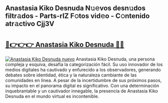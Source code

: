 ## Anastasia Kiko Desnuda N𝚞𝚎vos desn𝚞dos filtr𝚊dos - Parts-rIZ F𝚘tos vid𝚎o - C𝚘ntenido atr𝚊ctivo Cjj3V

# <h2><a href="http://mbckny.tromn.icu/?c=Anastasia+Kiko+Desnuda">🔗👉👉👉 Anastasia Kiko Desnuda 🔗🔗</a></h2>

[![Anastasia Kiko Desnuda nuevo](https://i.imgur.com/pEAQMta.gif)](http://mbckny.tromn.icu/?c=Anastasia+Kiko+Desnuda)
Anastasia Kiko Desnuda, una persona compleja y esquiva, desafía la categorización fácil. Su uso innovador de los medios digitales ha cautivado y enfurecido a los observadores, generando debates sobre identidad, ética y la naturaleza cambiante de las comunidades en línea. A pesar de la incertidumbre de sus próximos pasos, su impacto en el panorama digital es significativo. Con una determinación inquebrantable y un cautivador innegable, la presencia de Anastasia Kiko Desnuda en el mundo virtual es incontenible.
